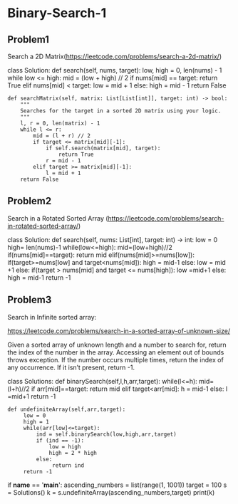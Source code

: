 # Binary-Search-1


## Problem1 
Search a 2D Matrix(https://leetcode.com/problems/search-a-2d-matrix/)


class Solution:
    def search(self, nums, target):
        low, high = 0, len(nums) - 1
        while low <= high:
            mid = (low + high) // 2
            if nums[mid] == target:
                return True
            elif nums[mid] < target:
                low = mid + 1
            else:
                high = mid - 1
        return False

    def searchMatrix(self, matrix: List[List[int]], target: int) -> bool:
        """
        Searches for the target in a sorted 2D matrix using your logic.
        """
        l, r = 0, len(matrix) - 1
        while l <= r:
            mid = (l + r) // 2
            if target <= matrix[mid][-1]:
                if self.search(matrix[mid], target):
                    return True
                r = mid - 1
            elif target >= matrix[mid][-1]:
                l = mid + 1
        return False

## Problem2 
Search in a Rotated Sorted Array (https://leetcode.com/problems/search-in-rotated-sorted-array/)


class Solution:
    def search(self, nums: List[int], target: int) -> int:
        low = 0
        high= len(nums)-1
        while(low<=high):
            mid=(low+high)//2
            if(nums[mid]==target):
                return mid
            elif(nums[mid]>=nums[low]):
                if(target>=nums[low] and target<nums[mid]):
                    high = mid-1
                else:
                    low = mid +1
            else:
                if(target > nums[mid] and target <= nums[high]):
                    low =mid+1
                else:
                    high = mid-1
        return -1

## Problem3
Search in Infinite sorted array: 

https://leetcode.com/problems/search-in-a-sorted-array-of-unknown-size/

Given a sorted array of unknown length and a number to search for, return the index of the number in the array. Accessing an element out of bounds throws exception. If the number occurs multiple times, return the index of any occurrence. If it isn’t present, return -1.

class Solutions:
    def binarySearch(self,l,h,arr,target):
        while(l<=h):
            mid=(l+h)//2
            if arr[mid]==target:
                return mid
            elif target<arr[mid]:
                h = mid-1
            else:
               l =mid+1
        return -1

    def undefiniteArray(self,arr,target):
         low = 0
         high = 1
         while(arr[low]<=target):
             ind = self.binarySearch(low,high,arr,target)
             if (ind == -1):
                 low = high
                 high = 2 * high
             else:
                  return ind
         return -1



if __name__ == '__main__':
    ascending_numbers = list(range(1, 1001))
    target = 100
    s = Solutions()
    k = s.undefiniteArray(ascending_numbers,target)
    print(k)


